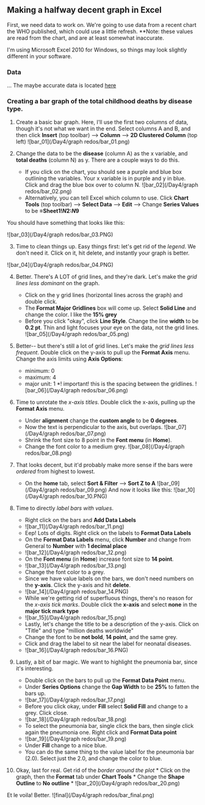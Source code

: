 ## Making a halfway decent graph in Excel

First, we need data to work on.  We're going to use data from a recent chart the WHO published, which could use a little refresh.
**Note: these values are read from the chart, and are at least somewhat inaccurate.

I'm using Microsoft Excel 2010 for Windows, so things may look slightly different in your software.

### Data
... The maybe accurate data is located [here](/Day4/Data/raw/WHOdata.xlsx)


### Creating a bar graph of the total childhood deaths by disease type.
1. Create a basic bar graph. Here, I'll use the first two columns of data, though it's not what we want in the end.
Select columns A and B, and then click **Insert** (top toolbar) --> **Column** --> **2D Clustered Column** (top left)
![bar_01](/Day4/graph redos/bar_01.png)

2. Change the data to be the **disease** (column A) as the x variable, and **total deaths** (column N) as y.
    There are a couple ways to do this.
   * If you click on the chart, you should see a purple and blue box outlining the variables.  Your x variable is in purple and y in blue.  Click and drag the blue box over to column N. 
   ![bar_02](/Day4/graph redos/bar_02.png)
   * Alternatively, you can tell Excel which column to use. Click **Chart Tools** (top toolbar) --> **Select Data** --> **Edit** -->
Change **Series Values** to be **=Sheet1!$N$2:$N$9**

You should have something that looks like this:

![bar_03](/Day4/graph redos/bar_03.PNG)

 3. Time to clean things up.  Easy things first: let's get rid of the _legend_.  We don't need it.  Click on it, hit delete, and instantly your graph is better.

![bar_04](/Day4/graph redos/bar_04.PNG)

4. Better. There's A LOT of grid lines, and they're dark.  Let's make the _grid lines less dominant_ on the graph.
    * Click on the y grid lines (horizontal lines across the graph) and double click.
    * The **Format Major Gridlines** box will come up.  Select **Solid Line** and change the color.  I like the **15% grey**
    * Before you click "okay", click **Line Style**.  Change the line **width** to be **0.2 pt**.  Thin and light focuses your eye on the data, not the grid lines.
![bar_05](/Day4/graph redos/bar_05.png)

5.  Better-- but there's still a lot of grid lines.  Let's make the _grid lines less frequent_.  Double click on the y-axis to pull up the **Format Axis** menu.  Change the axis limits using **Axis Options**:
    * minimum: 0
    * maximum: 4
    * major unit: 1 *! important! this is the spacing between the gridlines.
![bar_06](/Day4/graph redos/bar_06.png)

6. Time to unrotate the _x-axis titles_. Double click the x-axis, pulling up the **Format Axis** menu.
    * Under **alignment** change the **custom angle** to be **0 degrees**.
    * Now the text is perpendicular to the axis, but overlaps.
![bar_07](/Day4/graph redos/bar_07.png)
    * Shrink the font size to 8 point in the **Font menu** (in **Home**).
    * Change the font color to a medium grey.
![bar_08](/Day4/graph redos/bar_08.png)

7.  That looks decent, but it'd probably make more sense if the bars were _ordered_ from highest to lowest.
    * On the **home** tab, select **Sort & Filter** --> **Sort Z to A**
![bar_09](/Day4/graph redos/bar_09.png)
And now it looks like this:
![bar_10](/Day4/graph redos/bar_10.PNG)

8.  Time to directly _label bars with values_.
    * Right click on the bars and **Add Data Labels**
    * ![bar_11](/Day4/graph redos/bar_11.png)
    * Eep!  Lots of digits.  Right click on the labels to **Format Data Labels**
    * On the **Format Data Labels** menu, click **Number** and change from General to **Number** with **1 decimal place**
    * ![bar_12](/Day4/graph redos/bar_12.png)
    * On the **Font menu** (in **Home**) increase font size to **14 point**.
    * ![bar_13](/Day4/graph redos/bar_13.png)
    * Change the font color to a grey.
    * Since we have value labels on the bars, we don't need numbers on the **y-axis**.  Click the y-axis and hit **delete**.
    * ![bar_14](/Day4/graph redos/bar_14.PNG)
    * While we're getting rid of superfluous things, there's no reason for the _x-axis tick marks_.  Double click the **x-axis** and select **none** in the **major tick mark type**
    * ![bar_15](/Day4/graph redos/bar_15.png)
    *  Lastly, let's change the title to be a description of the y-axis. Click on "Title" and type "million deaths worldwide"
    *  Change the font to be **not bold**, **14 point**, and the same grey.
    *  Click and drag the label to sit near the label for neonatal diseases.
    *  ![bar_16](/Day4/graph redos/bar_16.PNG)
9.  Lastly, a bit of bar magic.  We want to highlight the pneumonia bar, since it's interesting.
    * Double click on the bars to pull up the **Format Data Point** menu.
    * Under **Series Options** change the **Gap Width** to be **25%** to fatten the bars up.
    * ![bar_17](/Day4/graph redos/bar_17.png)
    * Before you click okay, under **Fill** select **Solid Fill** and change to a grey.  Click close.
    * ![bar_18](/Day4/graph redos/bar_18.png)
    * To select the pneumonia bar, single click the bars, then single click again the pneumonia one.  Right click and **Format Data point**
    * ![bar_19](/Day4/graph redos/bar_19.png)
    * Under **Fill** change to a nice blue.
    * You can do the same thing to the value label for the pneumonia bar (2.0). Select just the 2.0, and change the color to blue.
10.  Okay, last for real.  Get rid of the _border around the plot_
    * Click on the graph, then the **Format** tab under **Chart Tools**
    * Change the **Shape Outline** to **No outline**
    * ![bar_20](/Day4/graph redos/bar_20.png)


Et le voila!  Better.
![final](/Day4/graph redos/bar_final.png)
